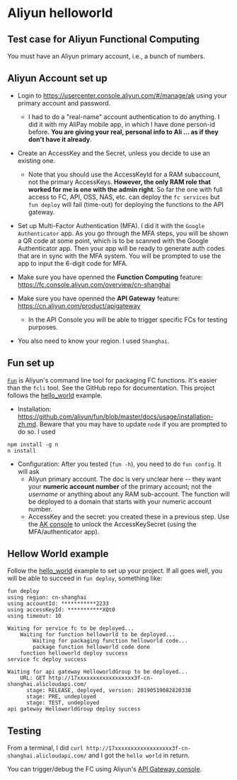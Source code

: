 # Aliyun helloworld
Test case for Aliyun Functional Computing
----

You must have an Aliyun primary account, i.e., a bunch of numbers. 

## Aliyun Account set up
* Login to https://usercenter.console.aliyun.com/#/manage/ak using your primary account and password. 
  * I had to do a "real-name" account authentication to do anything. I did it with my AliPay mobile app, in which I have done person-id before. **You are giving your real, personal info to Ali ... as if they don't have it already**.

* Create an AccessKey and the Secret, unless you decide to use an existing one. 
  * Note that you should use the AccessKeyId for a RAM subaccount, not the primary AccessKeys. **However, the only RAM role that worked for me is one with the admin right**. So far the one with full access to FC, API, OSS, NAS, etc. can deploy the `fc services` but `fun deploy` will fail (time-out) for deploying the functions to the API gateway.
  
* Set up Multi-Factor Authentication (MFA). I did it with the `Google Authenticator` app. As you go through the MFA steps, you will be shown a QR code at some point, which is to be scanned with the Google Authenticator app. Then your app will be ready to generate auth codes that are in sync with the MFA system. You will be prompted to use the app to input the 6-digit code for MFA.

* Make sure you have openned the **Function Computing** feature: https://fc.console.aliyun.com/overview/cn-shanghai

* Make sure you have openned the **API Gateway** feature: https://cn.aliyun.com/product/apigateway
  * In the API Console you will be able to trigger specific FCs for testing purposes. 
  
* You also need to know your region. I used `Shanghai`. 

## Fun set up
[`Fun`](https://github.com/aliyun/fun) is Aliyun's command line tool for packaging FC functions. It's easier than the `fcli` tool. See the GitHub repo for documentation. This project follows the [hello_world](https://github.com/aliyun/fun/tree/master/examples/helloworld) example. 

* Installation: https://github.com/aliyun/fun/blob/master/docs/usage/installation-zh.md. Beware that you may have to update `node` if you are prompted to do so. I used
```shell
npm install -g n
n install
```

* Configuration: After you tested (`fun -h`), you need to do `fun config`. It will ask 
  * Aliyun primary account. The doc is very unclear here -- they want your **numeric account number** of the primary account; not the *username* or anything about any RAM sub-account. The function will be deployed to a domain that starts with your numeric account number. 
  * AccessKey and the secret: you created these in a previous step. Use the [AK console](https://usercenter.console.aliyun.com/#/manage/ak) to unlock the AccessKeySecret (using the MFA/authenticator app).

## Hellow World example
Follow the [hello_world](https://github.com/aliyun/fun/tree/master/examples/helloworld) example to set up your project. If all goes well, you will be able to succeed in `fun deploy`, something like:

```
fun deploy
using region: cn-shanghai
using accountId: ***********2233
using accessKeyId: ***********XQt0
using timeout: 10

Waiting for service fc to be deployed...
	Waiting for function helloworld to be deployed...
		Waiting for packaging function helloworld code...
		package function helloworld code done
	function helloworld deploy success
service fc deploy success

Waiting for api gateway HelloworldGroup to be deployed...
    URL: GET http://17xxxxxxxxxxxxxxxxxx3f-cn-shanghai.alicloudapi.com/
      stage: RELEASE, deployed, version: 20190519082820338
      stage: PRE, undeployed
      stage: TEST, undeployed
api gateway HelloworldGroup deploy success
```

## Testing

From a terminal, I did `curl http://17xxxxxxxxxxxxxxxxxx3f-cn-shanghai.alicloudapi.com/` and I got the `hello world` in return. 

You can trigger/debug the FC using Aliyun's [API Gateway console](https://apigateway.console.aliyun.com). 
